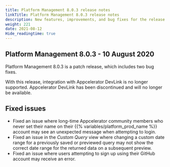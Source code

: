 ```yaml
---
title: Platform Management 8.0.3 release notes
linkTitle: Platform Management 8.0.3 release notes
description: New features, improvements, and bug fixes for the release.
weight: 221
date: 2021-08-12
Hide_readingtime: true
---
```


## Platform Management 8.0.3 - 10 August 2020

Platform Management 8.0.3 is a patch release, which includes two bug fixes.

With this release, integration with Appcelerator DevLink is no longer supported. Appcelerator DevLink has been discontinued and will no longer be available.

## Fixed issues

* Fixed an issue where long-time Appcelerator community members who never set their name on their {{% variables/platform_prod_name %}} account may see an unexpected message when attempting to login.
* Fixed an issue in the _Custom Query_ view where changing a custom date range for a previously saved or previewed query may not show the correct date range for the returned data on a subsequent preview.
* Fixed an issue where users attempting to sign up using their GitHub account may receive an error.
